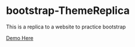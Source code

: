 # bootstrap-ThemeReplica

This is a replica to a website to practice bootstrap

[Demo Here](https://karimmaged1996.github.io/bootstrap-ThemeReplica/)
